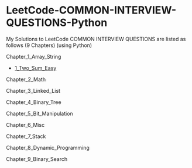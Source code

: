 # LeetCode-COMMON-INTERVIEW-QUESTIONS-Python
My Solutions to LeetCode COMMON INTERVIEW QUESTIONS are listed as follows (9 Chapters) (using Python)

Chapter_1_Array_String
- [1_Two_Sum_Easy](https://github.com/Mickey0521/LeetCode-COMMON-INTERVIEW-QUESTIONS-Python/blob/main/two_sum.py)

Chapter_2_Math

Chapter_3_Linked_List

Chapter_4_Binary_Tree

Chapter_5_Bit_Manipulation

Chapter_6_Misc

Chapter_7_Stack

Chapter_8_Dynamic_Programming

Chapter_9_Binary_Search
